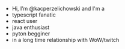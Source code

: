 - Hi, I’m @kacperzelichowski and I'm a
- typescript fanatic
- react user
- java enthusiast
- pyton begginer
- in a long time relationship with WoW/twitch


<!---
kacperzelichowski/kacperzelichowski is a ✨ special ✨ repository because its `README.md` (this file) appears on your GitHub profile.
You can click the Preview link to take a look at your changes.
--->
